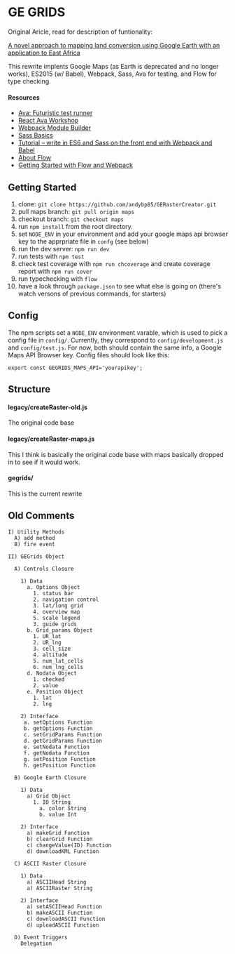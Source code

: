 GE GRIDS
========

Original Aricle, read for description of funtionality:

[A novel approach to mapping land conversion using Google Earth with an application to East Africa](http://www.sciencedirect.com/science/article/pii/S1364815215001747)

This rewrite implents Google Maps (as Earth is deprecated and no longer works), ES2015 (w/ Babel), Webpack, Sass, Ava for testing, and Flow for type checking.

#### Resources
* [Ava: Futuristic test runner](https://github.com/avajs/ava)
* [React Ava Workshop](https://github.com/kentcdodds/react-ava-workshop/blob/master/INSTRUCTIONS.md)
* [Webpack Module Builder](https://webpack.github.io/docs/usage.html)
* [Sass Basics](http://sass-lang.com/guide)
* [Tutorial – write in ES6 and Sass on the front end with Webpack and Babel](http://tech.90min.com/?p=1340)
* [About Flow](https://flowtype.org/docs/about-flow.html)
* [Getting Started with Flow and Webpack](http://blog.iansinnott.com/getting-started-with-flow-and-webpack/)


Getting Started
---------------

1. clone: `git clone https://github.com/andybp85/GERasterCreator.git`
2. pull maps branch: `git pull origin maps`
3. checkout branch: `git checkout maps`
4. run `npm install` from the root directory.
5. set `NODE_ENV` in your environment and add your google maps api browser key to the apprpriate file in `confg` (see below)
6. run the dev server: `npm run dev`
7. run tests with `npm test`
8. check test coverage with `npm run chcoverage` and create coverage report with `npm run cover`
9. run typechecking with `flow`
10. have a look through `package.json` to see what else is going on (there's watch versons of previous commands, for starters)

Config
------

The npm scripts set a `NODE_ENV` environment varable, which is used to pick a config file in `config/`. Currently, they correspond to `config/development.js` and `config/test.js`. For now, both should contain the same info, a Google Maps API Browser key. Config files should look like this:
```
export const GEGRIDS_MAPS_API='yourapikey';

```


Structure
---------

#### legacy/createRaster-old.js
The original code base

#### legacy/createRaster-maps.js
This I think is basically the original code base with maps basically dropped in to see if it would work.

#### gegrids/
This is the current rewrite

Old Comments
---------
```
I) Utility Methods
  A) add method
  B) fire event

II) GEGrids Object

  A) Controls Closure

    1) Data
      a. Options Object
        1. status bar
        2. navigation control
        3. lat/long grid
        4. overview map
        5. scale legend
        3. guide grids
      b. Grid_params Object
        1. UR_lat
        2. UR_lng
        3. cell_size
        4. altitude
        5. num_lat_cells
        6. num_lng_cells
      d. Nodata Object
        1. checked
        2. value
      e. Position Object
        1. lat
        2. lng

    2) Interface
     a. setOptions Function
     b. getOptions Function
     c. setGridParams Function
     d. getGridParams Function
     e. setNodata Function
     f. getNodata Function
     g. setPosition Function
     h. getPosition Function

  B) Google Earth Closure

    1) Data
      a) Grid Object
        1. ID String
          a. color String
          b. value Int

    2) Interface
      a) makeGrid Function
      b) clearGrid Function
      c) changeValue(ID) Function
      d) downloadKML Function

  C) ASCII Raster Closure

    1) Data
      a) ASCIIHead String
      a) ASCIIRaster String

    2) Interface
      a) setASCIIHead Function
      b) makeASCII Function
      c) downloadASCII Function
      d) uploadASCII Function

  D) Event Triggers
    Delegation

```

